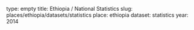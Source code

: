 type: empty
title: Ethiopia / National Statistics
slug: places/ethiopia/datasets/statistics
place: ethiopia
dataset: statistics
year: 2014
